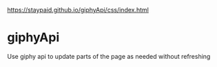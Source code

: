 https://staypaid.github.io/giphyApi/css/index.html

# giphyApi
Use giphy api to update parts of the page as needed without refreshing
